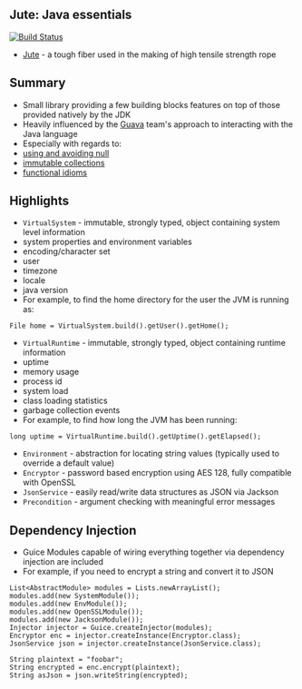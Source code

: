 Jute: Java essentials
-------

[![Build Status](https://travis-ci.org/KualiCo/jute.svg?branch=master)](https://travis-ci.org/KualiCo/jute)

* [Jute](http://en.wikipedia.org/wiki/Jute) - a tough fiber used in the making of high tensile strength rope 


Summary
-------

* Small library providing a few building blocks features on top of those provided natively by the JDK
* Heavily influenced by the [Guava](https://github.com/google/guava) team's approach to interacting with the Java language 
* Especially with regards to:
 * [using and avoiding null](https://code.google.com/p/guava-libraries/wiki/UsingAndAvoidingNullExplained)
 * [immutable collections](https://code.google.com/p/guava-libraries/wiki/ImmutableCollectionsExplained)
 * [functional idioms](https://code.google.com/p/guava-libraries/wiki/FunctionalExplained)

Highlights
-------
* `VirtualSystem` - immutable, strongly typed, object containing system level information
 * system properties and environment variables
 * encoding/character set
 * user
 * timezone
 * locale
 * java version
* For example, to find the home directory for the user the JVM is running as:
```
File home = VirtualSystem.build().getUser().getHome();
```
* `VirtualRuntime` - immutable, strongly typed, object containing runtime information
 * uptime
 * memory usage
 * process id
 * system load
 * class loading statistics
 * garbage collection events
* For example, to find how long the JVM has been running:
```
long uptime = VirtualRuntime.build().getUptime().getElapsed();
```
* `Environment` - abstraction for locating string values (typically used to override a default value)
* `Encryptor` - password based encryption using AES 128, fully compatible with OpenSSL
* `JsonService` - easily read/write data structures as JSON via Jackson
* `Precondition` - argument checking with meaningful error messages

Dependency Injection
-------
* Guice Modules capable of wiring everything together via dependency injection are included
* For example, if you need to encrypt a string and convert it to JSON
```
List<AbstractModule> modules = Lists.newArrayList();
modules.add(new SystemModule());
modules.add(new EnvModule());
modules.add(new OpenSSLModule());
modules.add(new JacksonModule());
Injector injector = Guice.createInjector(modules);
Encryptor enc = injector.createInstance(Encryptor.class);
JsonService json = injector.createInstance(JsonService.class);

String plaintext = "foobar";
String encrypted = enc.encrypt(plaintext);
String asJson = json.writeString(encrypted);
```
